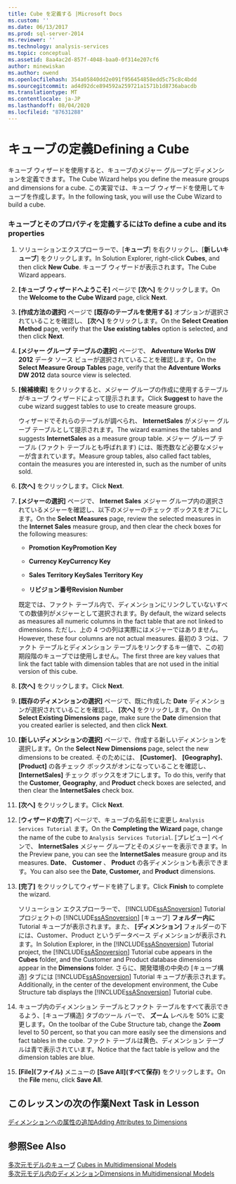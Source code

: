 ```yaml
---
title: Cube を定義する |Microsoft Docs
ms.custom: ''
ms.date: 06/13/2017
ms.prod: sql-server-2014
ms.reviewer: ''
ms.technology: analysis-services
ms.topic: conceptual
ms.assetid: 8aa4ac2d-857f-4048-baa0-0f314e207cf6
author: minewiskan
ms.author: owend
ms.openlocfilehash: 354a05840dd2e091f956454858edd5c75c8c4bdd
ms.sourcegitcommit: ad4d92dce894592a259721a1571b1d8736abacdb
ms.translationtype: MT
ms.contentlocale: ja-JP
ms.lasthandoff: 08/04/2020
ms.locfileid: "87631288"
---
```

# <a name="defining-a-cube"></a><span data-ttu-id="0e9c4-102">キューブの定義</span><span class="sxs-lookup"><span data-stu-id="0e9c4-102">Defining a Cube</span></span>
  <span data-ttu-id="0e9c4-103">キューブ ウィザードを使用すると、キューブのメジャー グループとディメンションを定義できます。</span><span class="sxs-lookup"><span data-stu-id="0e9c4-103">The Cube Wizard helps you define the measure groups and dimensions for a cube.</span></span> <span data-ttu-id="0e9c4-104">この実習では、キューブ ウィザードを使用してキューブを作成します。</span><span class="sxs-lookup"><span data-stu-id="0e9c4-104">In the following task, you will use the Cube Wizard to build a cube.</span></span>  
  
### <a name="to-define-a-cube-and-its-properties"></a><span data-ttu-id="0e9c4-105">キューブとそのプロパティを定義するには</span><span class="sxs-lookup"><span data-stu-id="0e9c4-105">To define a cube and its properties</span></span>  
  
1.  <span data-ttu-id="0e9c4-106">ソリューションエクスプローラーで、[**キューブ**] を右クリックし、[**新しいキューブ**] をクリックします。</span><span class="sxs-lookup"><span data-stu-id="0e9c4-106">In Solution Explorer, right-click **Cubes**, and then click **New Cube**.</span></span> <span data-ttu-id="0e9c4-107">キューブ ウィザードが表示されます。</span><span class="sxs-lookup"><span data-stu-id="0e9c4-107">The Cube Wizard appears.</span></span>  
  
2.  <span data-ttu-id="0e9c4-108">**[キューブ ウィザードへようこそ]** ページで **[次へ]** をクリックします。</span><span class="sxs-lookup"><span data-stu-id="0e9c4-108">On the **Welcome to the Cube Wizard** page, click **Next**.</span></span>  
  
3.  <span data-ttu-id="0e9c4-109">**[作成方法の選択]** ページで **[既存のテーブルを使用する]** オプションが選択されていることを確認し、 **[次へ]** をクリックします。</span><span class="sxs-lookup"><span data-stu-id="0e9c4-109">On the **Select Creation Method** page, verify that the **Use existing tables** option is selected, and then click **Next**.</span></span>  
  
4.  <span data-ttu-id="0e9c4-110">**[メジャー グループ テーブルの選択]** ページで、 **Adventure Works DW 2012** データ ソース ビューが選択されていることを確認します。</span><span class="sxs-lookup"><span data-stu-id="0e9c4-110">On the **Select Measure Group Tables** page, verify that the **Adventure Works DW 2012** data source view is selected.</span></span>  
  
5.  <span data-ttu-id="0e9c4-111">**[候補検索]** をクリックすると、メジャー グループの作成に使用するテーブルがキューブ ウィザードによって提示されます。</span><span class="sxs-lookup"><span data-stu-id="0e9c4-111">Click **Suggest** to have the cube wizard suggest tables to use to create measure groups.</span></span>  
  
     <span data-ttu-id="0e9c4-112">ウィザードでそれらのテーブルが調べられ、 **InternetSales** がメジャー グループ テーブルとして提示されます。</span><span class="sxs-lookup"><span data-stu-id="0e9c4-112">The wizard examines the tables and suggests **InternetSales** as a measure group table.</span></span> <span data-ttu-id="0e9c4-113">メジャー グループ テーブル (ファクト テーブルとも呼ばれます) には、販売数など必要なメジャーが含まれています。</span><span class="sxs-lookup"><span data-stu-id="0e9c4-113">Measure group tables, also called fact tables, contain the measures you are interested in, such as the number of units sold.</span></span>  
  
6.  <span data-ttu-id="0e9c4-114">**[次へ]** をクリックします。</span><span class="sxs-lookup"><span data-stu-id="0e9c4-114">Click **Next**.</span></span>  
  
7.  <span data-ttu-id="0e9c4-115">**[メジャーの選択]** ページで、 **Internet Sales** メジャー グループ内の選択されているメジャーを確認し、以下のメジャーのチェック ボックスをオフにします。</span><span class="sxs-lookup"><span data-stu-id="0e9c4-115">On the **Select Measures** page, review the selected measures in the **Internet Sales** measure group, and then clear the check boxes for the following measures:</span></span>  
  
    -   <span data-ttu-id="0e9c4-116">**Promotion Key**</span><span class="sxs-lookup"><span data-stu-id="0e9c4-116">**Promotion Key**</span></span>  
  
    -   <span data-ttu-id="0e9c4-117">**Currency Key**</span><span class="sxs-lookup"><span data-stu-id="0e9c4-117">**Currency Key**</span></span>  
  
    -   <span data-ttu-id="0e9c4-118">**Sales Territory Key**</span><span class="sxs-lookup"><span data-stu-id="0e9c4-118">**Sales Territory Key**</span></span>  
  
    -   <span data-ttu-id="0e9c4-119">**リビジョン番号**</span><span class="sxs-lookup"><span data-stu-id="0e9c4-119">**Revision Number**</span></span>  
  
     <span data-ttu-id="0e9c4-120">既定では、ファクト テーブル内で、ディメンションにリンクしていないすべての数値列がメジャーとして選択されます。</span><span class="sxs-lookup"><span data-stu-id="0e9c4-120">By default, the wizard selects as measures all numeric columns in the fact table that are not linked to dimensions.</span></span> <span data-ttu-id="0e9c4-121">ただし、上の 4 つの列は実際にはメジャーではありません。</span><span class="sxs-lookup"><span data-stu-id="0e9c4-121">However, these four columns are not actual measures.</span></span> <span data-ttu-id="0e9c4-122">最初の 3 つは、ファクト テーブルとディメンション テーブルをリンクするキー値で、この初期段階のキューブでは使用しません。</span><span class="sxs-lookup"><span data-stu-id="0e9c4-122">The first three are key values that link the fact table with dimension tables that are not used in the initial version of this cube.</span></span>  
  
8.  <span data-ttu-id="0e9c4-123">**[次へ]** をクリックします。</span><span class="sxs-lookup"><span data-stu-id="0e9c4-123">Click **Next**.</span></span>  
  
9. <span data-ttu-id="0e9c4-124">**[既存のディメンションの選択]** ページで、既に作成した **Date** ディメンションが選択されていることを確認し、 **[次へ]** をクリックします。</span><span class="sxs-lookup"><span data-stu-id="0e9c4-124">On the **Select Existing Dimensions** page, make sure the **Date** dimension that you created earlier is selected, and then click **Next**.</span></span>  
  
10. <span data-ttu-id="0e9c4-125">**[新しいディメンションの選択]** ページで、作成する新しいディメンションを選択します。</span><span class="sxs-lookup"><span data-stu-id="0e9c4-125">On the **Select New Dimensions** page, select the new dimensions to be created.</span></span> <span data-ttu-id="0e9c4-126">そのためには、 **[Customer]**、 **[Geography]**、 **[Product]** の各チェック ボックスがオンになっていることを確認し、 **[InternetSales]** チェック ボックスをオフにします。</span><span class="sxs-lookup"><span data-stu-id="0e9c4-126">To do this, verify that the **Customer**, **Geography**, and **Product** check boxes are selected, and then clear the **InternetSales** check box.</span></span>  
  
11. <span data-ttu-id="0e9c4-127">**[次へ]** をクリックします。</span><span class="sxs-lookup"><span data-stu-id="0e9c4-127">Click **Next**.</span></span>  
  
12. <span data-ttu-id="0e9c4-128">[**ウィザードの完了**] ページで、キューブの名前をに変更し `Analysis Services Tutorial` ます。</span><span class="sxs-lookup"><span data-stu-id="0e9c4-128">On the **Completing the Wizard** page, change the name of the cube to `Analysis Services Tutorial`.</span></span> <span data-ttu-id="0e9c4-129">[プレビュー] ペインで、 **InternetSales** メジャー グループとそのメジャーを表示できます。</span><span class="sxs-lookup"><span data-stu-id="0e9c4-129">In the Preview pane, you can see the **InternetSales** measure group and its measures.</span></span> <span data-ttu-id="0e9c4-130">**Date**、 **Customer** 、 **Product** の各ディメンションも表示できます。</span><span class="sxs-lookup"><span data-stu-id="0e9c4-130">You can also see the **Date**, **Customer,** and **Product** dimensions.</span></span>  
  
13. <span data-ttu-id="0e9c4-131">**[完了]** をクリックしてウィザードを終了します。</span><span class="sxs-lookup"><span data-stu-id="0e9c4-131">Click **Finish** to complete the wizard.</span></span>  
  
     <span data-ttu-id="0e9c4-132">ソリューション エクスプローラーで、 [!INCLUDE[ssASnoversion](../includes/ssasnoversion-md.md)] Tutorial プロジェクトの [!INCLUDE[ssASnoversion](../includes/ssasnoversion-md.md)] [キューブ] **フォルダー内に** Tutorial キューブが表示されます。また、 **[ディメンション]** フォルダーの下には、Customer、Product というデータベース ディメンションが表示されます。</span><span class="sxs-lookup"><span data-stu-id="0e9c4-132">In Solution Explorer, in the [!INCLUDE[ssASnoversion](../includes/ssasnoversion-md.md)] Tutorial project, the [!INCLUDE[ssASnoversion](../includes/ssasnoversion-md.md)] Tutorial cube appears in the **Cubes** folder, and the Customer and Product database dimensions appear in the **Dimensions** folder.</span></span> <span data-ttu-id="0e9c4-133">さらに、開発環境の中央の [キューブ構造] タブには [!INCLUDE[ssASnoversion](../includes/ssasnoversion-md.md)] Tutorial キューブが表示されます。</span><span class="sxs-lookup"><span data-stu-id="0e9c4-133">Additionally, in the center of the development environment, the Cube Structure tab displays the [!INCLUDE[ssASnoversion](../includes/ssasnoversion-md.md)] Tutorial cube.</span></span>  
  
14. <span data-ttu-id="0e9c4-134">キューブ内のディメンション テーブルとファクト テーブルをすべて表示できるよう、[キューブ構造] タブのツール バーで、 **ズーム** レベルを 50% に変更します。</span><span class="sxs-lookup"><span data-stu-id="0e9c4-134">On the toolbar of the Cube Structure tab, change the **Zoom** level to 50 percent, so that you can more easily see the dimensions and fact tables in the cube.</span></span> <span data-ttu-id="0e9c4-135">ファクト テーブルは黄色、ディメンション テーブルは青で表示されています。</span><span class="sxs-lookup"><span data-stu-id="0e9c4-135">Notice that the fact table is yellow and the dimension tables are blue.</span></span>  
  
15. <span data-ttu-id="0e9c4-136">**[File]\(ファイル\)** メニューの **[Save All]\(すべて保存\)** をクリックします。</span><span class="sxs-lookup"><span data-stu-id="0e9c4-136">On the **File** menu, click **Save All**.</span></span>  
  
## <a name="next-task-in-lesson"></a><span data-ttu-id="0e9c4-137">このレッスンの次の作業</span><span class="sxs-lookup"><span data-stu-id="0e9c4-137">Next Task in Lesson</span></span>  
 [<span data-ttu-id="0e9c4-138">ディメンションへの属性の追加</span><span class="sxs-lookup"><span data-stu-id="0e9c4-138">Adding Attributes to Dimensions</span></span>](lesson-2-3-adding-attributes-to-dimensions.md)  
  
## <a name="see-also"></a><span data-ttu-id="0e9c4-139">参照</span><span class="sxs-lookup"><span data-stu-id="0e9c4-139">See Also</span></span>  
 <span data-ttu-id="0e9c4-140">[多次元モデルのキューブ](multidimensional-models/cubes-in-multidimensional-models.md) </span><span class="sxs-lookup"><span data-stu-id="0e9c4-140">[Cubes in Multidimensional Models](multidimensional-models/cubes-in-multidimensional-models.md) </span></span>  
 [<span data-ttu-id="0e9c4-141">多次元モデル内のディメンション</span><span class="sxs-lookup"><span data-stu-id="0e9c4-141">Dimensions in Multidimensional Models</span></span>](multidimensional-models/dimensions-in-multidimensional-models.md)  
  
  
